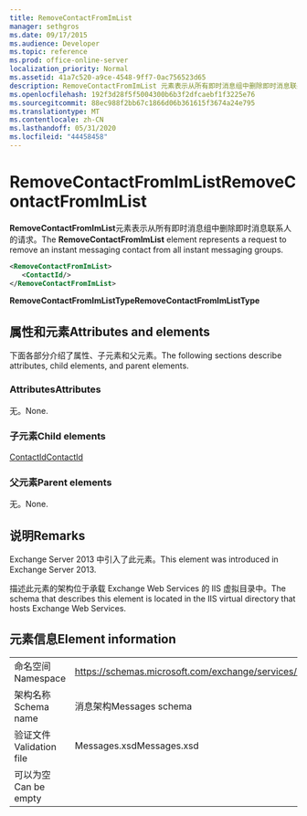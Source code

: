 ```yaml
---
title: RemoveContactFromImList
manager: sethgros
ms.date: 09/17/2015
ms.audience: Developer
ms.topic: reference
ms.prod: office-online-server
localization_priority: Normal
ms.assetid: 41a7c520-a9ce-4548-9ff7-0ac756523d65
description: RemoveContactFromImList 元素表示从所有即时消息组中删除即时消息联系人的请求。
ms.openlocfilehash: 192f3d28f5f5004300b6b3f2dfcaebf1f3225e76
ms.sourcegitcommit: 88ec988f2bb67c1866d06b361615f3674a24e795
ms.translationtype: MT
ms.contentlocale: zh-CN
ms.lasthandoff: 05/31/2020
ms.locfileid: "44458458"
---
```

# <a name="removecontactfromimlist"></a><span data-ttu-id="7795d-103">RemoveContactFromImList</span><span class="sxs-lookup"><span data-stu-id="7795d-103">RemoveContactFromImList</span></span>

<span data-ttu-id="7795d-104">**RemoveContactFromImList**元素表示从所有即时消息组中删除即时消息联系人的请求。</span><span class="sxs-lookup"><span data-stu-id="7795d-104">The **RemoveContactFromImList** element represents a request to remove an instant messaging contact from all instant messaging groups.</span></span> 
  
```XML
<RemoveContactFromImList>
   <ContactId/>
</RemoveContactFromImList>
```

 <span data-ttu-id="7795d-105">**RemoveContactFromImListType**</span><span class="sxs-lookup"><span data-stu-id="7795d-105">**RemoveContactFromImListType**</span></span>
## <a name="attributes-and-elements"></a><span data-ttu-id="7795d-106">属性和元素</span><span class="sxs-lookup"><span data-stu-id="7795d-106">Attributes and elements</span></span>

<span data-ttu-id="7795d-107">下面各部分介绍了属性、子元素和父元素。</span><span class="sxs-lookup"><span data-stu-id="7795d-107">The following sections describe attributes, child elements, and parent elements.</span></span>
  
### <a name="attributes"></a><span data-ttu-id="7795d-108">Attributes</span><span class="sxs-lookup"><span data-stu-id="7795d-108">Attributes</span></span>

<span data-ttu-id="7795d-109">无。</span><span class="sxs-lookup"><span data-stu-id="7795d-109">None.</span></span>
  
### <a name="child-elements"></a><span data-ttu-id="7795d-110">子元素</span><span class="sxs-lookup"><span data-stu-id="7795d-110">Child elements</span></span>

[<span data-ttu-id="7795d-111">ContactId</span><span class="sxs-lookup"><span data-stu-id="7795d-111">ContactId</span></span>](contactid.md)
  
### <a name="parent-elements"></a><span data-ttu-id="7795d-112">父元素</span><span class="sxs-lookup"><span data-stu-id="7795d-112">Parent elements</span></span>

<span data-ttu-id="7795d-113">无。</span><span class="sxs-lookup"><span data-stu-id="7795d-113">None.</span></span>
  
## <a name="remarks"></a><span data-ttu-id="7795d-114">说明</span><span class="sxs-lookup"><span data-stu-id="7795d-114">Remarks</span></span>

<span data-ttu-id="7795d-115">Exchange Server 2013 中引入了此元素。</span><span class="sxs-lookup"><span data-stu-id="7795d-115">This element was introduced in Exchange Server 2013.</span></span>
  
<span data-ttu-id="7795d-116">描述此元素的架构位于承载 Exchange Web Services 的 IIS 虚拟目录中。</span><span class="sxs-lookup"><span data-stu-id="7795d-116">The schema that describes this element is located in the IIS virtual directory that hosts Exchange Web Services.</span></span>
  
## <a name="element-information"></a><span data-ttu-id="7795d-117">元素信息</span><span class="sxs-lookup"><span data-stu-id="7795d-117">Element information</span></span>

|||
|:-----|:-----|
|<span data-ttu-id="7795d-118">命名空间</span><span class="sxs-lookup"><span data-stu-id="7795d-118">Namespace</span></span>  <br/> |https://schemas.microsoft.com/exchange/services/2006/messages  <br/> |
|<span data-ttu-id="7795d-119">架构名称</span><span class="sxs-lookup"><span data-stu-id="7795d-119">Schema name</span></span>  <br/> |<span data-ttu-id="7795d-120">消息架构</span><span class="sxs-lookup"><span data-stu-id="7795d-120">Messages schema</span></span>  <br/> |
|<span data-ttu-id="7795d-121">验证文件</span><span class="sxs-lookup"><span data-stu-id="7795d-121">Validation file</span></span>  <br/> |<span data-ttu-id="7795d-122">Messages.xsd</span><span class="sxs-lookup"><span data-stu-id="7795d-122">Messages.xsd</span></span>  <br/> |
|<span data-ttu-id="7795d-123">可以为空</span><span class="sxs-lookup"><span data-stu-id="7795d-123">Can be empty</span></span>  <br/> ||
   

